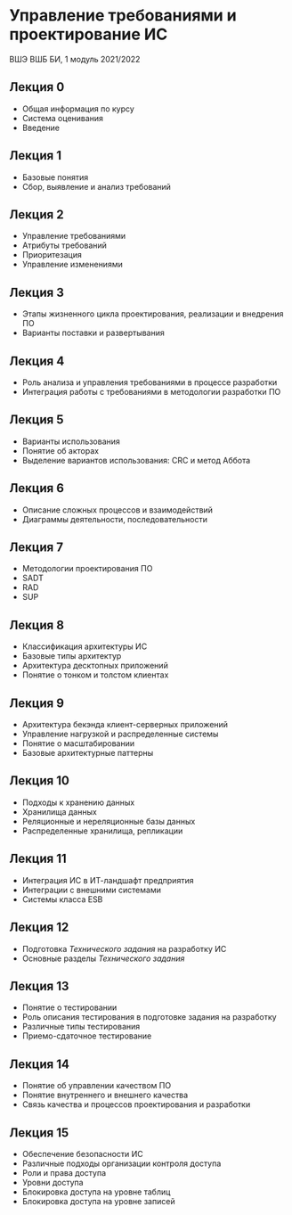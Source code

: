 # Управление требованиями и проектирование ИС
ВШЭ ВШБ БИ, 1 модуль 2021/2022

## Лекция 0

- Общая информация по курсу
- Система оценивания
- Введение

## Лекция 1

- Базовые понятия 
- Сбор, выявление и анализ требований

## Лекция 2

- Управление требованиями
- Атрибуты требований
- Приоритезация 
- Управление изменениями


## Лекция 3

- Этапы жизненного цикла проектирования, реализации и внедрения ПО
- Варианты поставки и развертывания

## Лекция 4

- Роль анализа и управления требованиями в процессе разработки
- Интеграция работы с требованиями в методологии разработки ПО

## Лекция 5

- Варианты использования
- Понятие об акторах
- Выделение вариантов использования: CRC и метод Аббота

## Лекция 6

- Описание сложных процессов и взаимодействий
- Диаграммы деятельности, последовательности

## Лекция 7

- Методологии проектирования ПО
- SADT
- RAD
- SUP

## Лекция 8

- Классификация архитектуры ИС
- Базовые типы архитектур
- Архитектура десктопных приложений
- Понятие о тонком и толстом клиентах

## Лекция 9 

- Архитектура бекэнда клиент-серверных приложений
- Управление нагрузкой и распределенные системы
- Понятие о масштабировании
- Базовые архитектурные паттерны

## Лекция 10

- Подходы к хранению данных
- Хранилища данных
- Реляционные и нереляционные базы данных
- Распределенные хранилища, репликации

## Лекция 11

- Интеграция ИС в ИТ-ландшафт предприятия
- Интеграции с внешними системами
- Системы класса ESB

## Лекция 12

- Подготовка *Технического задания* на разработку ИС
- Основные разделы *Технического задания*

## Лекция 13

- Понятие о тестировании
- Роль описания тестирования в подготовке задания на разработку
- Различные типы тестирования
- Приемо-сдаточное тестирование

## Лекция 14

- Понятие об управлении качеством ПО
- Понятие внутреннего и внешнего качества
- Связь качества и процессов проектирования и разработки

## Лекция 15

- Обеспечение безопасности ИС
- Различные подходы организации контроля доступа
- Роли и права доступа
- Уровни доступа
- Блокировка доступа на уровне таблиц
- Блокировка доступа на уровне записей
